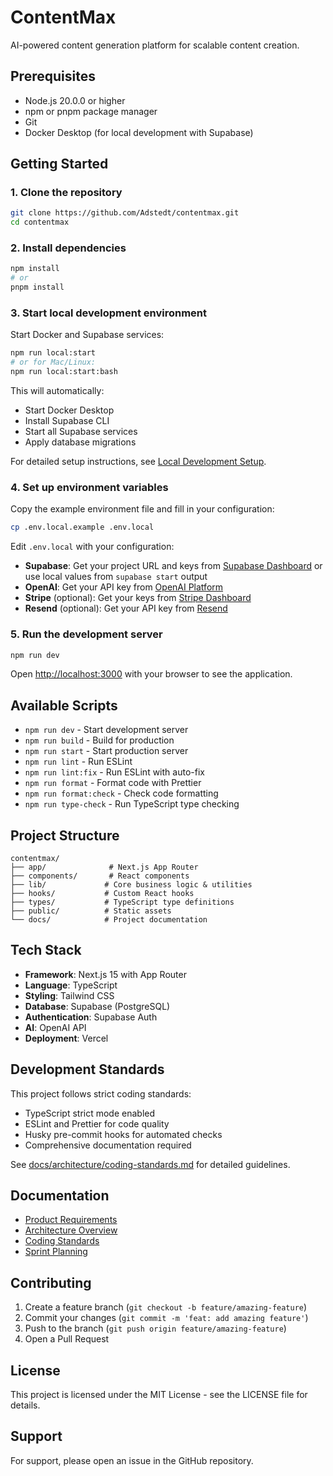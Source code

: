 # ContentMax

AI-powered content generation platform for scalable content creation.

## Prerequisites

- Node.js 20.0.0 or higher
- npm or pnpm package manager
- Git
- Docker Desktop (for local development with Supabase)

## Getting Started

### 1. Clone the repository

```bash
git clone https://github.com/Adstedt/contentmax.git
cd contentmax
```

### 2. Install dependencies

```bash
npm install
# or
pnpm install
```

### 3. Start local development environment

Start Docker and Supabase services:

```bash
npm run local:start
# or for Mac/Linux:
npm run local:start:bash
```

This will automatically:
- Start Docker Desktop
- Install Supabase CLI
- Start all Supabase services
- Apply database migrations

For detailed setup instructions, see [Local Development Setup](./docs/LOCAL_DEV_SETUP.md).

### 4. Set up environment variables

Copy the example environment file and fill in your configuration:

```bash
cp .env.local.example .env.local
```

Edit `.env.local` with your configuration:

- **Supabase**: Get your project URL and keys from [Supabase Dashboard](https://supabase.com) or use local values from `supabase start` output
- **OpenAI**: Get your API key from [OpenAI Platform](https://platform.openai.com)
- **Stripe** (optional): Get your keys from [Stripe Dashboard](https://stripe.com)
- **Resend** (optional): Get your API key from [Resend](https://resend.com)

### 5. Run the development server

```bash
npm run dev
```

Open [http://localhost:3000](http://localhost:3000) with your browser to see the application.

## Available Scripts

- `npm run dev` - Start development server
- `npm run build` - Build for production
- `npm run start` - Start production server
- `npm run lint` - Run ESLint
- `npm run lint:fix` - Run ESLint with auto-fix
- `npm run format` - Format code with Prettier
- `npm run format:check` - Check code formatting
- `npm run type-check` - Run TypeScript type checking

## Project Structure

```
contentmax/
├── app/              # Next.js App Router
├── components/       # React components
├── lib/             # Core business logic & utilities
├── hooks/           # Custom React hooks
├── types/           # TypeScript type definitions
├── public/          # Static assets
└── docs/            # Project documentation
```

## Tech Stack

- **Framework**: Next.js 15 with App Router
- **Language**: TypeScript
- **Styling**: Tailwind CSS
- **Database**: Supabase (PostgreSQL)
- **Authentication**: Supabase Auth
- **AI**: OpenAI API
- **Deployment**: Vercel

## Development Standards

This project follows strict coding standards:

- TypeScript strict mode enabled
- ESLint and Prettier for code quality
- Husky pre-commit hooks for automated checks
- Comprehensive documentation required

See [docs/architecture/coding-standards.md](docs/architecture/coding-standards.md) for detailed guidelines.

## Documentation

- [Product Requirements](docs/prd.md)
- [Architecture Overview](docs/architecture/)
- [Coding Standards](docs/architecture/coding-standards.md)
- [Sprint Planning](docs/stories/)

## Contributing

1. Create a feature branch (`git checkout -b feature/amazing-feature`)
2. Commit your changes (`git commit -m 'feat: add amazing feature'`)
3. Push to the branch (`git push origin feature/amazing-feature`)
4. Open a Pull Request

## License

This project is licensed under the MIT License - see the LICENSE file for details.

## Support

For support, please open an issue in the GitHub repository.
